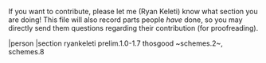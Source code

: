 If you want to contribute, please let me (Ryan Keleti) know what section you are doing!
This file will also record parts people _have_ done, so you may directly send them questions regarding their contribution (for proofreading).

|person        |section
 ryankeleti      prelim.1.0-1.7
 thosgood        ~schemes.2~, schemes.8
